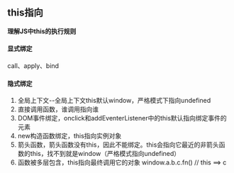 ## this指向

**理解JS中this的执行规则**

#### 显式绑定

call、apply、bind

#### 隐式绑定

1. 全局上下文--全局上下文this默认window，严格模式下指向undefined
2. 直接调用函数，谁调用指向谁
3. DOM事件绑定，onclick和addEventerListener中的this默认指向绑定事件的元素
4. new构造函数绑定，this指向实例对象
5. 箭头函数，箭头函数没有this，因此不能绑定。this会指向它最近的非箭头函数的this，找不到就是window（严格模式指向undefined）
6. 函数被多层包含，this指向最终调用它的对象 window.a.b.c.fn() // this ==> c
